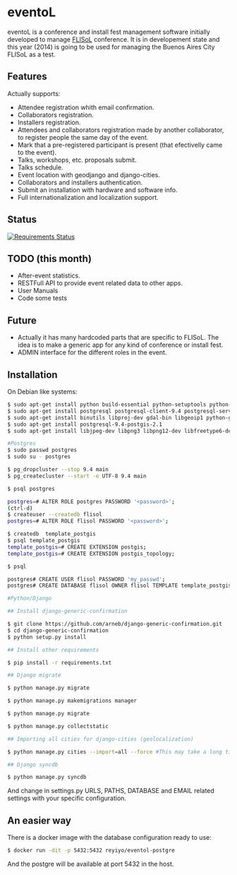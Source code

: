 eventoL
=========

eventoL is a conference and install fest management software initially developed to manage [FLISoL][1] conference.
It is in developement state and this year (2014) is going to be used for managing the Buenos Aires City FLISoL as a test.

Features
--------------
Actually supports:
- Attendee registration whith email confirmation.
- Collaborators registration.
- Installers registration.
- Attendees and collaborators registration made by another collaborator, to register people the same day of the event.
- Mark that a pre-registered participant is present (that efectivelly came to the event).
- Talks, workshops, etc. proposals submit.
- Talks schedule.
- Event location with geodjango and django-cities.
- Collaborators and installers authentication.
- Submit an installation with hardware and software info.
- Full internationalization and localization support.

Status
-------

[![Requirements Status](https://requires.io/github/reyiyo/eventoL/requirements.svg?branch=master)](https://requires.io/github/reyiyo/eventoL/requirements/?branch=master)


TODO (this month)
-----------------
- After-event statistics.
- RESTFull API to provide event related data to other apps.
- User Manuals
- Code some tests

Future
-------
- Actually it has many hardcoded parts that are specific to FLISoL. The idea is to make a generic app for any kind of conference or install fest.
- ADMIN interface for the different roles in the event.

Installation
--------------
On Debian like systems:
```sh
$ sudo apt-get install python build-essential python-setuptools python-dev python-pip
$ sudo apt-get install postgresql postgresql-client-9.4 postgresql-server-dev-9.4 
$ sudo apt-get install binutils libproj-dev gdal-bin libgeoip1 python-gdal
$ sudo apt-get install postgresql-9.4-postgis-2.1
$ sudo apt-get install libjpeg-dev libpng3 libpng12-dev libfreetype6-dev zlib1g-dev

#Postgres
$ sudo passwd postgres
$ sudo su - postgres

$ pg_dropcluster --stop 9.4 main
$ pg_createcluster --start -e UTF-8 9.4 main

$ psql postgres

postgres=# ALTER ROLE postgres PASSWORD '<password>';
(ctrl-d)
$ createuser --createdb flisol
postgres=# ALTER ROLE flisol PASSWORD '<password>';

$ createdb  template_postgis
$ psql template_postgis
template_postgis=# CREATE EXTENSION postgis;
template_postgis=# CREATE EXTENSION postgis_topology;

$ psql

postgres# CREATE USER flisol PASSWORD 'my_passwd';
postgres# CREATE DATABASE flisol OWNER flisol TEMPLATE template_postgis ENCODING 'utf8';

#Python/Django

## Install django-generic-confirmation

$ git clone https://github.com/arneb/django-generic-confirmation.git
$ cd django-generic-confirmation
$ python setup.py install

## Install other requirements

$ pip install -r requirements.txt

## Django migrate

$ python manage.py migrate

$ python manage.py makemigrations manager

$ python manage.py migrate

$ python manage.py collectstatic

## Importing all cities for django-cities (geolocalization)

$ python manage.py cities --import=all --force #This may take a long time!

## Django syncdb

$ python manage.py syncdb

```
And change in settings.py URLS, PATHS, DATABASE and EMAIL related settings with your specific configuration.

An easier way
--------------

There is a docker image with the database configuration ready to use:

```sh
$ docker run -dit -p 5432:5432 reyiyo/eventol-postgre
```

And the postgre will be available at port 5432 in the host.


  [1]: http://flisol.info/
